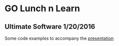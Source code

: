 # GO Lunch n Learn 
## Ultimate Software 1/20/2016

Some code examples to accompany the [presentation](https://showcase.ultilabs.xyz/golunch.html)
